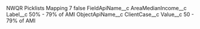 <?xml version="1.0" encoding="UTF-8"?>
<CustomMetadata xmlns="http://soap.sforce.com/2006/04/metadata" xmlns:xsi="http://www.w3.org/2001/XMLSchema-instance" xmlns:xsd="http://www.w3.org/2001/XMLSchema">
    <label>NWQR Picklists Mapping 7</label>
    <protected>false</protected>
    <values>
        <field>FieldApiName__c</field>
        <value xsi:type="xsd:string">AreaMedianIncome__c</value>
    </values>
    <values>
        <field>Label__c</field>
        <value xsi:type="xsd:string">50% - 79% of AMI</value>
    </values>
    <values>
        <field>ObjectApiName__c</field>
        <value xsi:type="xsd:string">ClientCase__c</value>
    </values>
    <values>
        <field>Value__c</field>
        <value xsi:type="xsd:string">50 - 79% of AMI</value>
    </values>
</CustomMetadata>
